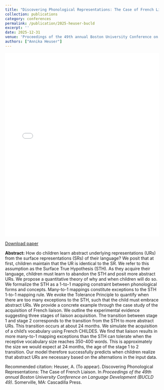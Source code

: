 ```yaml
---
title: "Discovering Phonological Representations: The Case of French Liaison"
collection: publications
category: conferences
permalink: /publication/2025-heuser-bucld
excerpt: ''
date: 2025-12-31
venue: 'Proceedings of the 49th annual Boston University Conference on Language Development (BUCLD 49)'
authors: ["Annika Heuser"]
---
```


<iframe
  src="/files/heuser-bucld25.pdf"
  width="100%"
  height="600px"
  style="border: none;">
</iframe>

<a href="/files/heuser-bucld25.pdf">Download paper</a>

**Abstract:** How do children learn abstract underlying representations (URs) from the surface representations (SRs) of their language? We posit that at first, children maintain that the UR is identical to the SR. We refer to this assumption as the Surface True Hypothesis (STH). As they acquire their language, children must learn to abandon the STH and posit more abstract URs. We propose a quantitative theory of why and when children will do so. We formalize the STH as a 1-to-1 mapping constraint between phonological forms and concepts. Many-to-1 mappings constitute exceptions to the STH 1-to-1 mapping rule. We evoke the Tolerance Principle to quantify when there are too many exceptions to the STH, such that the child must embrace abstract URs. We provide a concrete example through the case study of the acquisition of French liaison. We outline the experimental evidence suggesting three stages of liaison acquisition. The transition between stage 1 and stage 2 corresponds to the transition from the STH to more abstract URs. This transition occurs at about 24 months. We simulate the acquisition of a child’s vocabulary using French CHILDES. We find that liaison results in more many-to-1 mapping exceptions than the STH can tolerate when the receptive vocabulary size reaches 350-400 words. This is approximately the size we would expect at 24 months, the age of the stage 1 to 2 transition. Our model therefore successfully predicts when children realize that abstract URs are necessary based on the alternations in the input data.

Recommended citation: Heuser, A. (To appear). Discovering Phonological Representations: The Case of French Liaison. In <i>Proceedings of the 49th annual Boston University Conference on Language Development (BUCLD 49)</i>. Somerville, MA: Cascadilla Press.

<!---
citation: 'Heuser, A. (To appear). "Discovering Phonological Representations: The Case of French Liaison." <i>In Proceedings of the 49th annual Boston University Conference on Language Development (BUCLD 49)</i>. Somerville, MA: Cascadilla Press.'
-->